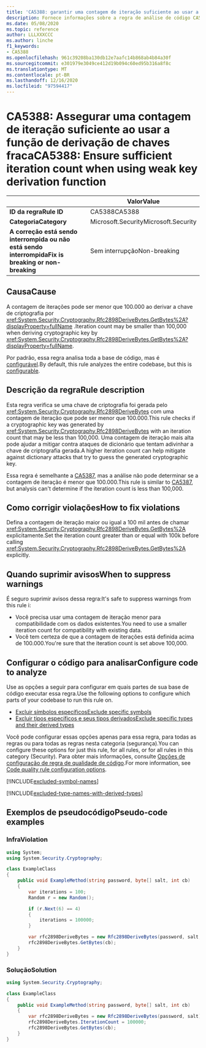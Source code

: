 ```yaml
---
title: 'CA5388: garantir uma contagem de iteração suficiente ao usar a função de derivação de chave fraca (análise de código)'
description: Fornece informações sobre a regra de análise de código CA5388, incluindo causas, como corrigir violações e quando suprimir.
ms.date: 05/08/2020
ms.topic: reference
author: LLLXXXCCC
ms.author: linche
f1_keywords:
- CA5388
ms.openlocfilehash: 961c39208ba130db12e7aafc14b868ab4b84a30f
ms.sourcegitcommit: e301979e3049ce412d19b094c60ed95b316a8f8c
ms.translationtype: MT
ms.contentlocale: pt-BR
ms.lasthandoff: 12/16/2020
ms.locfileid: "97594417"
---
```

# <a name="ca5388-ensure-sufficient-iteration-count-when-using-weak-key-derivation-function"></a><span data-ttu-id="c2120-103">CA5388: Assegurar uma contagem de iteração suficiente ao usar a função de derivação de chaves fraca</span><span class="sxs-lookup"><span data-stu-id="c2120-103">CA5388: Ensure sufficient iteration count when using weak key derivation function</span></span>

| | <span data-ttu-id="c2120-104">Valor</span><span class="sxs-lookup"><span data-stu-id="c2120-104">Value</span></span> |
|-|-|
| <span data-ttu-id="c2120-105">**ID da regra**</span><span class="sxs-lookup"><span data-stu-id="c2120-105">**Rule ID**</span></span> |<span data-ttu-id="c2120-106">CA5388</span><span class="sxs-lookup"><span data-stu-id="c2120-106">CA5388</span></span>|
| <span data-ttu-id="c2120-107">**Categoria**</span><span class="sxs-lookup"><span data-stu-id="c2120-107">**Category**</span></span> |<span data-ttu-id="c2120-108">Microsoft.Security</span><span class="sxs-lookup"><span data-stu-id="c2120-108">Microsoft.Security</span></span>|
| <span data-ttu-id="c2120-109">**A correção está sendo interrompida ou não está sendo interrompida**</span><span class="sxs-lookup"><span data-stu-id="c2120-109">**Fix is breaking or non-breaking**</span></span> |<span data-ttu-id="c2120-110">Sem interrupção</span><span class="sxs-lookup"><span data-stu-id="c2120-110">Non-breaking</span></span>|

## <a name="cause"></a><span data-ttu-id="c2120-111">Causa</span><span class="sxs-lookup"><span data-stu-id="c2120-111">Cause</span></span>

<span data-ttu-id="c2120-112">A contagem de iterações pode ser menor que 100.000 ao derivar a chave de criptografia por <xref:System.Security.Cryptography.Rfc2898DeriveBytes.GetBytes%2A?displayProperty=fullName> .</span><span class="sxs-lookup"><span data-stu-id="c2120-112">Iteration count may be smaller than 100,000 when deriving cryptographic key by <xref:System.Security.Cryptography.Rfc2898DeriveBytes.GetBytes%2A?displayProperty=fullName>.</span></span>

<span data-ttu-id="c2120-113">Por padrão, essa regra analisa toda a base de código, mas é [configurável](#configure-code-to-analyze).</span><span class="sxs-lookup"><span data-stu-id="c2120-113">By default, this rule analyzes the entire codebase, but this is [configurable](#configure-code-to-analyze).</span></span>

## <a name="rule-description"></a><span data-ttu-id="c2120-114">Descrição da regra</span><span class="sxs-lookup"><span data-stu-id="c2120-114">Rule description</span></span>

<span data-ttu-id="c2120-115">Esta regra verifica se uma chave de criptografia foi gerada pelo <xref:System.Security.Cryptography.Rfc2898DeriveBytes> com uma contagem de iteração que pode ser menor que 100.000.</span><span class="sxs-lookup"><span data-stu-id="c2120-115">This rule checks if a cryptographic key was generated by <xref:System.Security.Cryptography.Rfc2898DeriveBytes> with an iteration count that may be less than 100,000.</span></span> <span data-ttu-id="c2120-116">Uma contagem de iteração mais alta pode ajudar a mitigar contra ataques de dicionário que tentam adivinhar a chave de criptografia gerada.</span><span class="sxs-lookup"><span data-stu-id="c2120-116">A higher iteration count can help mitigate against dictionary attacks that try to guess the generated cryptographic key.</span></span>

<span data-ttu-id="c2120-117">Essa regra é semelhante a [CA5387](ca5387.md), mas a análise não pode determinar se a contagem de iteração é menor que 100.000.</span><span class="sxs-lookup"><span data-stu-id="c2120-117">This rule is similar to [CA5387](ca5387.md), but analysis can't determine if the iteration count is less than 100,000.</span></span>

## <a name="how-to-fix-violations"></a><span data-ttu-id="c2120-118">Como corrigir violações</span><span class="sxs-lookup"><span data-stu-id="c2120-118">How to fix violations</span></span>

<span data-ttu-id="c2120-119">Defina a contagem de iteração maior ou igual a 100 mil antes de chamar <xref:System.Security.Cryptography.Rfc2898DeriveBytes.GetBytes%2A> explicitamente.</span><span class="sxs-lookup"><span data-stu-id="c2120-119">Set the iteration count greater than or equal with 100k before calling <xref:System.Security.Cryptography.Rfc2898DeriveBytes.GetBytes%2A> explicitly.</span></span>

## <a name="when-to-suppress-warnings"></a><span data-ttu-id="c2120-120">Quando suprimir avisos</span><span class="sxs-lookup"><span data-stu-id="c2120-120">When to suppress warnings</span></span>

<span data-ttu-id="c2120-121">É seguro suprimir avisos dessa regra:</span><span class="sxs-lookup"><span data-stu-id="c2120-121">It's safe to suppress warnings from this rule i:</span></span>

- <span data-ttu-id="c2120-122">Você precisa usar uma contagem de iteração menor para compatibilidade com os dados existentes.</span><span class="sxs-lookup"><span data-stu-id="c2120-122">You need to use a smaller iteration count for compatibility with existing data.</span></span>
- <span data-ttu-id="c2120-123">Você tem certeza de que a contagem de iterações está definida acima de 100.000.</span><span class="sxs-lookup"><span data-stu-id="c2120-123">You're sure that the iteration count is set above 100,000.</span></span>

## <a name="configure-code-to-analyze"></a><span data-ttu-id="c2120-124">Configurar o código para analisar</span><span class="sxs-lookup"><span data-stu-id="c2120-124">Configure code to analyze</span></span>

<span data-ttu-id="c2120-125">Use as opções a seguir para configurar em quais partes de sua base de código executar essa regra.</span><span class="sxs-lookup"><span data-stu-id="c2120-125">Use the following options to configure which parts of your codebase to run this rule on.</span></span>

- [<span data-ttu-id="c2120-126">Excluir símbolos específicos</span><span class="sxs-lookup"><span data-stu-id="c2120-126">Exclude specific symbols</span></span>](#exclude-specific-symbols)
- [<span data-ttu-id="c2120-127">Excluir tipos específicos e seus tipos derivados</span><span class="sxs-lookup"><span data-stu-id="c2120-127">Exclude specific types and their derived types</span></span>](#exclude-specific-types-and-their-derived-types)

<span data-ttu-id="c2120-128">Você pode configurar essas opções apenas para essa regra, para todas as regras ou para todas as regras nesta categoria (segurança).</span><span class="sxs-lookup"><span data-stu-id="c2120-128">You can configure these options for just this rule, for all rules, or for all rules in this category (Security).</span></span> <span data-ttu-id="c2120-129">Para obter mais informações, consulte [Opções de configuração de regra de qualidade de código](../code-quality-rule-options.md).</span><span class="sxs-lookup"><span data-stu-id="c2120-129">For more information, see [Code quality rule configuration options](../code-quality-rule-options.md).</span></span>

[!INCLUDE[excluded-symbol-names](~/includes/code-analysis/excluded-symbol-names.md)]

[!INCLUDE[excluded-type-names-with-derived-types](~/includes/code-analysis/excluded-type-names-with-derived-types.md)]

## <a name="pseudo-code-examples"></a><span data-ttu-id="c2120-130">Exemplos de pseudocódigo</span><span class="sxs-lookup"><span data-stu-id="c2120-130">Pseudo-code examples</span></span>

### <a name="violation"></a><span data-ttu-id="c2120-131">Infra</span><span class="sxs-lookup"><span data-stu-id="c2120-131">Violation</span></span>

```csharp
using System;
using System.Security.Cryptography;

class ExampleClass
{
    public void ExampleMethod(string password, byte[] salt, int cb)
    {
        var iterations = 100;
        Random r = new Random();

        if (r.Next(6) == 4)
        {
            iterations = 100000;
        }

        var rfc2898DeriveBytes = new Rfc2898DeriveBytes(password, salt, iterations);
        rfc2898DeriveBytes.GetBytes(cb);
    }
}
```

### <a name="solution"></a><span data-ttu-id="c2120-132">Solução</span><span class="sxs-lookup"><span data-stu-id="c2120-132">Solution</span></span>

```csharp
using System.Security.Cryptography;

class ExampleClass
{
    public void ExampleMethod(string password, byte[] salt, int cb)
    {
        var rfc2898DeriveBytes = new Rfc2898DeriveBytes(password, salt);
        rfc2898DeriveBytes.IterationCount = 100000;
        rfc2898DeriveBytes.GetBytes(cb);
    }
}
```
